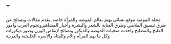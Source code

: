 # -
  مجلة الموضة موقع نسائي يهتم بعالم الموضة والمرأة خاصة, يقدم مقالات ونصائح عن طرق تنسيق الملابس وطرق العناية بالشعر والبشرة وأخبار المشاهيرونجوم العرب وامور الطبخ والمطابخ واحدث صحيات الموضة والديكور ونصائح لإنقاص الوزن وصور ديكورات وكل ما يهم المرأه والام والفتاه والاسره الخليجية والعربية
